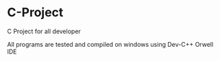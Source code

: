 # C-Project
C Project for all developer

All programs are tested and compiled on windows using Dev-C++ Orwell IDE

